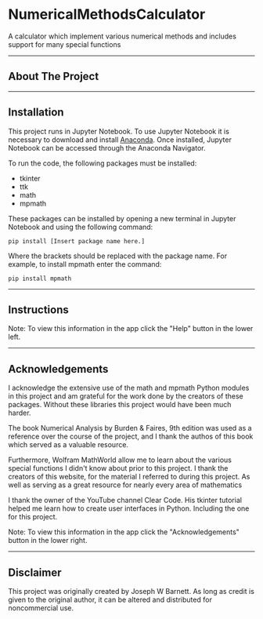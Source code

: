 # NumericalMethodsCalculator
A calculator which implement various numerical methods and includes support for many special functions
___
## About The Project

___
## Installation
This project runs in Jupyter Notebook. To use Jupyter Notebook it is necessary to download and install [Anaconda](https://www.anaconda.com/download). Once installed, Jupyter Notebook can be accessed through the Anaconda Navigator.

To run the code, the following packages must be installed:
- tkinter
- ttk
- math
- mpmath

These packages can be installed by opening a new terminal in Jupyter Notebook and using the following command:

```pip install [Insert package name here.]```

Where the brackets should be replaced with the package name. For example, to install mpmath enter the command:

```pip install mpmath```

___
## Instructions

Note: To view this information in the app click the "Help" button in the lower left.

___
## Acknowledgements
I acknowledge the extensive use of the math and mpmath Python modules in this project and am grateful for the work done by the creators of these packages. Without these libraries this project would have been much harder.

The book Numerical Analysis by Burden & Faires, 9th edition was used as a reference over the course of the project, and I thank the authos of this book which served as a valuable resource.

Furthermore, Wolfram MathWorld allow me to learn about the various special functions I didn't know about prior to this project. I thank the creators of this website, for the material I referred to during this project. As well as serving as a great resource for nearly every area of mathematics

I thank the owner of the YouTube channel Clear Code. His tkinter tutorial helped me learn how to create user interfaces in Python. Including the one for this project.

Note: To view this information in the app click the "Acknowledgements" button in the lower right.

___
## Disclaimer
This project was originally created by Joseph W Barnett. As long as credit is given to the original author, it can be altered and distributed for noncommercial use.
